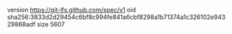 version https://git-lfs.github.com/spec/v1
oid sha256:3833d2d29454c6bf8c994fe841a6cbf8298a1b71374a1c326102e94329868adf
size 5607

